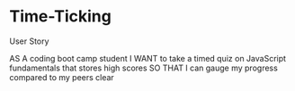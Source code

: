 # Time-Ticking

User Story

AS A coding boot camp student
I WANT to take a timed quiz on JavaScript fundamentals that stores high scores
SO THAT I can gauge my progress compared to my peers
clear